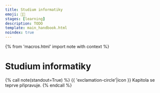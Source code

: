 ```yaml
---
title: Studium informatiky
emoji: 🧑‍🎓
stages: [learning]
description: TODO
template: main_handbook.html
noindex: true
---
```


{% from 'macros.html' import note with context %}

# Studium informatiky

{% call note(standout=True) %}
  {{ 'exclamation-circle'|icon }} Kapitola se teprve připravuje.
{% endcall %}


<!-- {#

https://www.herout.net/tao-diplomky/


Zdravím,
prečítal som si príručku a je bohovská! Chýba mi tam však jedna vec a to je akademická dráha. Aké sú špecifiká PhD štúdia, alebo nejakej výskumnej akademickej pozície? Líši sa nejak výrazne od práce "vo firme"? Ja napríklad som zvyknutý, že mám nad sebou nejakú autoritu čo všetko vie a môžem sa od nej učiť, práca v tíme mi nejak nevyhovuje. Mám zimomriavky z dochádzania do "kanclu" kde musím viesť ubíjajúce smalltalky a byť "spoločenský" a plno času zabiť bezduchým tlachaním, keď aktuálnu robotu viem spraviť pri poctivom sústredení za zlomok času a zvyšok času by som chcel stráviť vonku na slniečku so skutočnými kamarátmi. A tiež by sa mi páčilo ak by som to mohol publikovať aby som dostal spätnú väzbu. Alebo napísať knihu. Stran platu tu však vraj veľká sláva nie je a je treba aj prednášať. Hlavne ale chcem pracovať svojim tempom a mám pocit, že pri PhD kde si píšem články to je viac dostupné ako pri stresujúcom SCRUMe a podobných nezmysloch.
Tak to je zopár mýtov čo mám o akademickej dráhe, zaujímalo by ma aká je skutočnosť.
S pozdravom,
MP


https://education.github.com/pack


https://overcast.fm/+xIxfkwLfk


karierko

#} -->
